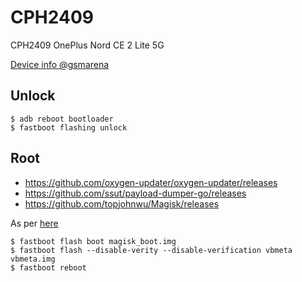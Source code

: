 # CPH2409
CPH2409 OnePlus Nord CE 2 Lite 5G

[Device info @gsmarena](https://www.gsmarena.com/oneplus_nord_ce_2_lite_5g-11344.php)

## Unlock
```
$ adb reboot bootloader
$ fastboot flashing unlock
```

## Root
* https://github.com/oxygen-updater/oxygen-updater/releases
* https://github.com/ssut/payload-dumper-go/releases
* https://github.com/topjohnwu/Magisk/releases

As per [here](https://forum.xda-developers.com/t/rooting-oneplus-nord-2-ce-lite.4500297/)
```
$ fastboot flash boot magisk_boot.img
$ fastboot flash --disable-verity --disable-verification vbmeta vbmeta.img
$ fastboot reboot
```
